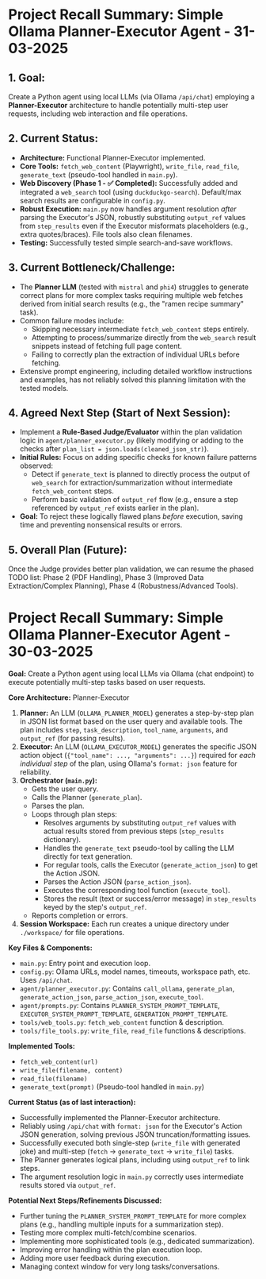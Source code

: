 # Project Recall Summary: Simple Ollama Planner-Executor Agent - 31-03-2025

## 1. Goal:
Create a Python agent using local LLMs (via Ollama `/api/chat`) employing a **Planner-Executor** architecture to handle potentially multi-step user requests, including web interaction and file operations.

## 2. Current Status:
*   **Architecture:** Functional Planner-Executor implemented.
*   **Core Tools:** `fetch_web_content` (Playwright), `write_file`, `read_file`, `generate_text` (pseudo-tool handled in `main.py`).
*   **Web Discovery (Phase 1 - ✅ Completed):** Successfully added and integrated a `web_search` tool (using `duckduckgo-search`). Default/max search results are configurable in `config.py`.
*   **Robust Execution:** `main.py` now handles argument resolution *after* parsing the Executor's JSON, robustly substituting `output_ref` values from `step_results` even if the Executor misformats placeholders (e.g., extra quotes/braces). File tools also clean filenames.
*   **Testing:** Successfully tested simple search-and-save workflows.

## 3. Current Bottleneck/Challenge:
*   The **Planner LLM** (tested with `mistral` and `phi4`) struggles to generate correct plans for more complex tasks requiring multiple web fetches derived from initial search results (e.g., the "ramen recipe summary" task).
*   Common failure modes include:
    *   Skipping necessary intermediate `fetch_web_content` steps entirely.
    *   Attempting to process/summarize directly from the `web_search` result snippets instead of fetching full page content.
    *   Failing to correctly plan the extraction of individual URLs before fetching.
*   Extensive prompt engineering, including detailed workflow instructions and examples, has not reliably solved this planning limitation with the tested models.

## 4. Agreed Next Step (Start of Next Session):
*   Implement a **Rule-Based Judge/Evaluator** within the plan validation logic in `agent/planner_executor.py` (likely modifying or adding to the checks after `plan_list = json.loads(cleaned_json_str)`).
*   **Initial Rules:** Focus on adding specific checks for known failure patterns observed:
    *   Detect if `generate_text` is planned to directly process the output of `web_search` for extraction/summarization without intermediate `fetch_web_content` steps.
    *   Perform basic validation of `output_ref` flow (e.g., ensure a step referenced by `output_ref` exists earlier in the plan).
*   **Goal:** To reject these logically flawed plans *before* execution, saving time and preventing nonsensical results or errors.

## 5. Overall Plan (Future):
Once the Judge provides better plan validation, we can resume the phased TODO list: Phase 2 (PDF Handling), Phase 3 (Improved Data Extraction/Complex Planning), Phase 4 (Robustness/Advanced Tools).



# Project Recall Summary: Simple Ollama Planner-Executor Agent - 30-03-2025

**Goal:** Create a Python agent using local LLMs via Ollama (chat endpoint) to execute potentially multi-step tasks based on user requests.

**Core Architecture:** Planner-Executor

1.  **Planner:** An LLM (`OLLAMA_PLANNER_MODEL`) generates a step-by-step plan in JSON list format based on the user query and available tools. The plan includes `step`, `task_description`, `tool_name`, `arguments`, and `output_ref` (for passing results).
2.  **Executor:** An LLM (`OLLAMA_EXECUTOR_MODEL`) generates the specific JSON action object (`{"tool_name": ..., "arguments": ...}`) required for *each individual step* of the plan, using Ollama's `format: json` feature for reliability.
3.  **Orchestrator (`main.py`):**
    *   Gets the user query.
    *   Calls the Planner (`generate_plan`).
    *   Parses the plan.
    *   Loops through plan steps:
        *   Resolves arguments by substituting `output_ref` values with actual results stored from previous steps (`step_results` dictionary).
        *   Handles the `generate_text` pseudo-tool by calling the LLM directly for text generation.
        *   For regular tools, calls the Executor (`generate_action_json`) to get the Action JSON.
        *   Parses the Action JSON (`parse_action_json`).
        *   Executes the corresponding tool function (`execute_tool`).
        *   Stores the result (text or success/error message) in `step_results` keyed by the step's `output_ref`.
    *   Reports completion or errors.
4.  **Session Workspace:** Each run creates a unique directory under `./workspace/` for file operations.

**Key Files & Components:**

*   `main.py`: Entry point and execution loop.
*   `config.py`: Ollama URLs, model names, timeouts, workspace path, etc. Uses `/api/chat`.
*   `agent/planner_executor.py`: Contains `call_ollama`, `generate_plan`, `generate_action_json`, `parse_action_json`, `execute_tool`.
*   `agent/prompts.py`: Contains `PLANNER_SYSTEM_PROMPT_TEMPLATE`, `EXECUTOR_SYSTEM_PROMPT_TEMPLATE`, `GENERATION_PROMPT_TEMPLATE`.
*   `tools/web_tools.py`: `fetch_web_content` function & description.
*   `tools/file_tools.py`: `write_file`, `read_file` functions & descriptions.

**Implemented Tools:**

*   `fetch_web_content(url)`
*   `write_file(filename, content)`
*   `read_file(filename)`
*   `generate_text(prompt)` (Pseudo-tool handled in `main.py`)

**Current Status (as of last interaction):**

*   Successfully implemented the Planner-Executor architecture.
*   Reliably using `/api/chat` with `format: json` for the Executor's Action JSON generation, solving previous JSON truncation/formatting issues.
*   Successfully executed both single-step (`write_file` with generated joke) and multi-step (`fetch` -> `generate_text` -> `write_file`) tasks.
*   The Planner generates logical plans, including using `output_ref` to link steps.
*   The argument resolution logic in `main.py` correctly uses intermediate results stored via `output_ref`.

**Potential Next Steps/Refinements Discussed:**

*   Further tuning the `PLANNER_SYSTEM_PROMPT_TEMPLATE` for more complex plans (e.g., handling multiple inputs for a summarization step).
*   Testing more complex multi-fetch/combine scenarios.
*   Implementing more sophisticated tools (e.g., dedicated summarization).
*   Improving error handling within the plan execution loop.
*   Adding more user feedback during execution.
*   Managing context window for very long tasks/conversations.
